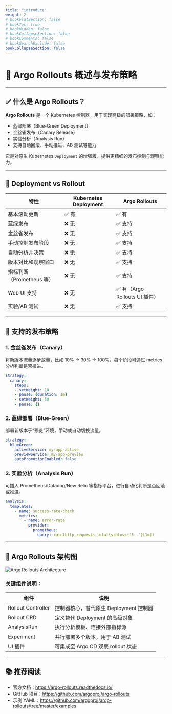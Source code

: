```yaml
---
title: "introduce"
weight: 2
# bookFlatSection: false
# bookToc: true
# bookHidden: false
# bookCollapseSection: false
# bookComments: false
# bookSearchExclude: false
bookCollapseSection: false
---
```


# 🚀 Argo Rollouts 概述与发布策略

---

## ✅ 什么是 Argo Rollouts？

**Argo Rollouts** 是一个 Kubernetes 控制器，用于实现高级的部署策略，如：

- 蓝绿部署（Blue-Green Deployment）
- 金丝雀发布（Canary Release）
- 实验分析（Analysis Run）
- 支持自动回滚、手动推进、AB 测试等能力

它是对原生 Kubernetes `Deployment` 的增强版，提供更精细的发布控制与观察能力。

---

## 🔄 Deployment vs Rollout

| 特性 | Kubernetes Deployment | Argo Rollouts |
|------|------------------------|----------------|
| 基本滚动更新 | ✅ 有 | ✅ 有 |
| 蓝绿发布 | ❌ 无 | ✅ 支持 |
| 金丝雀发布 | ❌ 无 | ✅ 支持 |
| 手动控制发布阶段 | ❌ 无 | ✅ 支持 |
| 自动分析并决策 | ❌ 无 | ✅ 支持 |
| 版本对比和观察窗口 | ❌ 无 | ✅ 支持 |
| 指标判断（Prometheus 等） | ❌ 无 | ✅ 支持 |
| Web UI 支持 | ❌ 无 | ✅ 有（Argo Rollouts UI 插件） |
| 实验/AB 测试 | ❌ 无 | ✅ 支持 |

---

## 🚦 支持的发布策略

### 1. 金丝雀发布（Canary）

将新版本流量逐步放量，比如 10% -> 30% -> 100%，每个阶段可通过 metrics 分析判断是否推进。

```yaml
strategy:
  canary:
    steps:
    - setWeight: 10
    - pause: {duration: 1m}
    - setWeight: 50
    - pause: {}
```

### 2. 蓝绿部署（Blue-Green）

部署新版本于“预览”环境，手动或自动切换流量。

```yaml
strategy:
  blueGreen:
    activeService: my-app-active
    previewService: my-app-preview
    autoPromotionEnabled: false
```

### 3. 实验分析（Analysis Run）

可插入 Prometheus/Datadog/New Relic 等指标平台，进行自动化判断是否回滚或推进。

```yaml
analysis:
  templates:
    - name: success-rate-check
      metrics:
        - name: error-rate
          provider:
            prometheus:
              query: rate(http_requests_total{status=~"5.."}[1m])
```

---

## 🧩 Argo Rollouts 架构图

![Argo Rollouts Architecture](https://argo-rollouts.readthedocs.io/en/stable/assets/rollouts_architecture.png)

### 关键组件说明：

| 组件 | 说明 |
|------|------|
| Rollout Controller | 控制器核心，替代原生 Deployment 控制器 |
| Rollout CRD | 定义替代 Deployment 的高级对象 |
| AnalysisRun | 执行分析模板、连接外部指标源 |
| Experiment | 并行部署多个版本，用于 AB 测试 |
| UI 插件 | 可集成至 Argo CD 观察 rollout 状态 |

---

## 📚 推荐阅读

- 官方文档：https://argo-rollouts.readthedocs.io/
- GitHub 项目：https://github.com/argoproj/argo-rollouts
- 示例 YAML：https://github.com/argoproj/argo-rollouts/tree/master/examples
